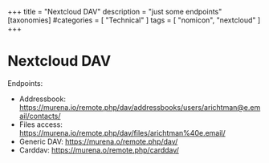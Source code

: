 +++
title = "Nextcloud DAV"
description = "just some endpoints"
[taxonomies]
#categories = [ "Technical" ]
tags = [ "nomicon", "nextcloud" ]
+++

# Nextcloud DAV

Endpoints:

- Addressbook: https://murena.io/remote.php/dav/addressbooks/users/arichtman@e.email/contacts/
- Files access: https://murena.io/remote.php/dav/files/arichtman%40e.email/
- Generic DAV: https://murena.o/remote.php/dav/
- Carddav: https://murena.o/remote.php/carddav/
